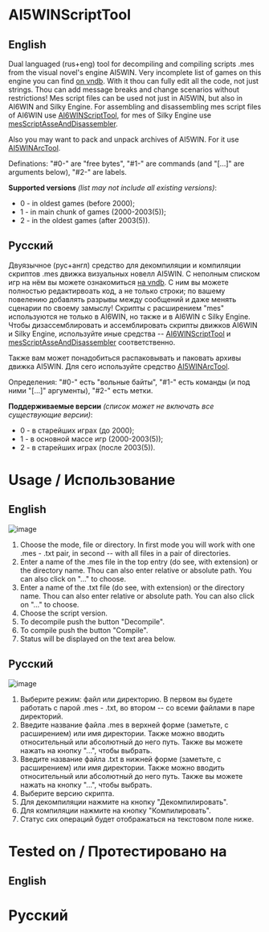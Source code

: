 # AI5WINScriptTool
## English
 Dual languaged (rus+eng) tool for decompiling and compiling scripts .mes from the visual novel's engine AI5WIN. Very incomplete list of games on this engine you can find [on vndb](https://vndb.org/r?q=&o=a&s=title&f=fwAI5WIN-). With it thou can fully edit all the code, not just strings. Thou can add message breaks and change scenarios without restrictions!
 Mes script files can be used not just in AI5WIN, but also in AI6WIN and Silky Engine. For assembling and disassembling mes script files of AI6WIN use [AI6WINScriptTool](https://github.com/TesterTesterov/AI6WINScriptTool), for mes of Silky Engine use [mesScriptAsseAndDisassembler](https://github.com/TesterTesterov/mesScriptAsseAndDisassembler).
 
 Also you may want to pack and unpack archives of AI5WIN. For it use [AI5WINArcTool](https://github.com/TesterTesterov/AI5WINArcTool).

Definations: "#0-" are "free bytes", "#1-" are commands (and "\[...]" are arguments below), "#2-" are labels.

**Supported versions** *(list may not include all existing versions)*:
- 0 - in oldest games (before 2000);
- 1 - in main chunk of games (2000-2003(5));
- 2 - in the oldest games (after 2003(5)).

## Русский
 Двуязычное (рус+англ) средство для декомпиляции и компиляции скриптов .mes движка визуальных новелл AI5WIN. С неполным списком игр на нём вы можете ознакомиться [на vndb](https://vndb.org/r?q=&o=a&s=title&f=fwAI5WIN-). С ним вы можете полностью редактирвоать код, а не только строки; по вашему повелению добавлять разрывы между сообщений и даже менять сценарии по своему замыслу!
  Скрипты с расширением "mes" используются не только в AI6WIN, но также и в AI6WIN с Silky Engine. Чтобы дизассемблировать и ассемблировать скрипты движков AI6WIN и Silky Engine, используйте иные средства -- [AI6WINScriptTool](https://github.com/TesterTesterov/AI6WINScriptTool) и [mesScriptAsseAndDisassembler](https://github.com/TesterTesterov/mesScriptAsseAndDisassembler) соответственно.
 
 Также вам может понадобиться распаковывать и паковать архивы движка AI5WIN. Для сего используйте средство [AI5WINArcTool](https://github.com/TesterTesterov/AI5WINArcTool).
  
 Определения: "#0-" есть "вольные байты", "#1-" есть команды (и под ними "\[...]" аргументы), "#2-" есть метки.
 
**Поддерживаемые версии** *(список может не включать все существующие версии)*:
- 0 - в старейших играх (до 2000);
- 1 - в основной массе игр (2000-2003(5));
- 2 - в старейших играх (после 2003(5)).

 # Usage / Использование
## English
![image](https://user-images.githubusercontent.com/66121918/147504688-df9a4c38-1302-4d67-9ba8-57450d611700.png)
1. Choose the mode, file or directory. In first mode you will work with one .mes - .txt pair, in second -- with all files in a pair of directories.
2. Enter a name of the .mes file in the top entry (do see, with extension) or the directory name. Thou can also enter relative or absolute path. You can also click on "..." to choose.
3. Enter a name of the .txt file (do see, with extension) or the directory name. Thou can also enter relative or absolute path. You can also click on "..." to choose.
4. Choose the script version.
5. To decompile push the button "Decompile".
6. To compile push the button "Compile".
7. Status will be displayed on the text area below.

## Русский
![image](https://user-images.githubusercontent.com/66121918/147504673-fe7689ee-131a-45a9-bf08-412775c9bd88.png)
1. Выберите режим: файл или директорию. В первом вы будете работать с парой .mes - .txt, во втором -- со всеми файлами в паре директорий.
2. Введите название файла .mes в верхней форме (заметьте, с расширением) или имя директории. Также можно вводить относительный или абсолютный до него путь. Также вы можете нажать на кнопку "...", чтобы выбрать.
3. Введите название файла .txt в нижней форме (заметьте, с расширением) или имя директории. Также можно вводить относительный или абсолютный до него путь. Также вы можете нажать на кнопку "...", чтобы выбрать.
4. Выберите версию скрипта.
5. Для декомпиляции нажмите на кнопку "Декомпилировать".
6. Для компиляции нажмите на кнопку "Компилировать".
7. Статус сих операций будет отображаться на текстовом поле ниже.

# Tested on / Протестировано на
## English


# Русский

